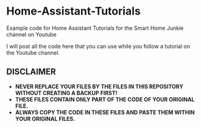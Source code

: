 # Home-Assistant-Tutorials
Example code for Home Assistant Tutorials for the Smart Home Junkie channel on Youtube

I will post all the code here that you can use while you follow a tutorial on the Youtube channel.

## DISCLAIMER
* **NEVER REPLACE YOUR FILES BY THE FILES IN THIS REPOSITORY WITHOUT CREATING A BACKUP FIRST!**
* **THESE FILES CONTAIN ONLY PART OF THE CODE OF YOUR ORIGINAL FILE.**
* **ALWAYS COPY THE CODE IN THESE FILES AND PASTE THEM WITHIN YOUR ORIGINAL FILES.**